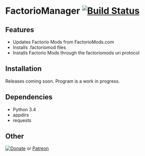 # FactorioManager [![Build Status](https://travis-ci.org/Berserker66/FactorioManager.svg)](https://travis-ci.org/Berserker66/FactorioManager)

## Features

* Updates Factorio Mods from FactorioMods.com
* Installs .factoriomod files
* Installs Factorio Mods through the factoriomods uri protocol

## Installation


Releases coming soon. Program is a work in progress.

## Dependencies


* Python 3.4
* appdirs
* requests


## Other

[![Donate](https://www.paypalobjects.com/en_US/i/btn/btn_donate_LG.gif)](https://www.paypal.com/cgi-bin/webscr?cmd=_s-xclick&hosted_button_id=JBZM8LFAGDK4N) or [Patreon](https://www.patreon.com/Berserker55)